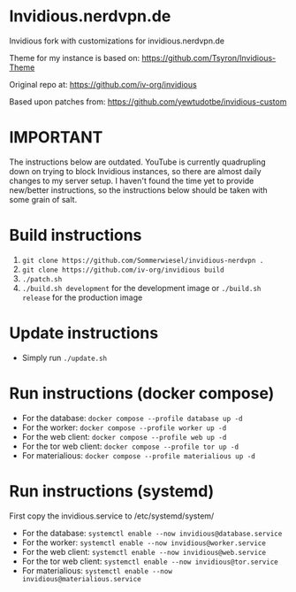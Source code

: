 # Invidious.nerdvpn.de
Invidious fork with customizations for invidious.nerdvpn.de

Theme for my instance is based on: https://github.com/Tsyron/Invidious-Theme

Original repo at: https://github.com/iv-org/invidious

Based upon patches from: https://github.com/yewtudotbe/invidious-custom

# IMPORTANT
The instructions below are outdated.
YouTube is currently quadrupling down on trying to block Invidious instances, so there are almost daily changes to my server setup.
I haven't found the time yet to provide new/better instructions, so the instructions below should be taken with some grain of salt.

# Build instructions

1. `git clone https://github.com/Sommerwiesel/invidious-nerdvpn .`
2. `git clone https://github.com/iv-org/invidious build`
3. `./patch.sh`
4. `./build.sh development` for the development image or `./build.sh release` for the production image

# Update instructions

- Simply run `./update.sh`

# Run instructions (docker compose)

- For the database: `docker compose --profile database up -d`
- For the worker: `docker compose --profile worker up -d` 
- For the web client: `docker compose --profile web up -d`
- For the tor web client: `docker compose --profile tor up -d`
- For materialious: `docker compose --profile materialious up -d`

# Run instructions (systemd)

First copy the invidious.service to /etc/systemd/system/

- For the database: `systemctl enable --now invidious@database.service`
- For the worker: `systemctl enable --now invidious@worker.service` 
- For the web client: `systemctl enable --now invidious@web.service`
- For the tor web client: `systemctl enable --now invidious@tor.service`
- For materialious: `systemctl enable --now invidious@materialious.service`

